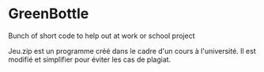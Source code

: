 # GreenBottle
Bunch of short code to help out at work or school project

Jeu.zip est un programme créé dans le cadre d'un cours à l'université. Il est modifié et simplifier pour éviter les cas de plagiat.
